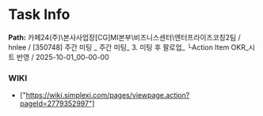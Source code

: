 # Task Info

**Path:** 카페24(주)\본사사업장\[CG]MI본부\비즈니스센터\엔터프라이즈코칭2팀 / hnlee / [350748] 주간 미팅 _ 주간 미팅_ 3. 미팅 후 팔로업_ └Action Item OKR_시트 반영 / 2025-10-01_00-00-00

### WIKI
- ["https://wiki.simplexi.com/pages/viewpage.action?pageId=2779352997"]

